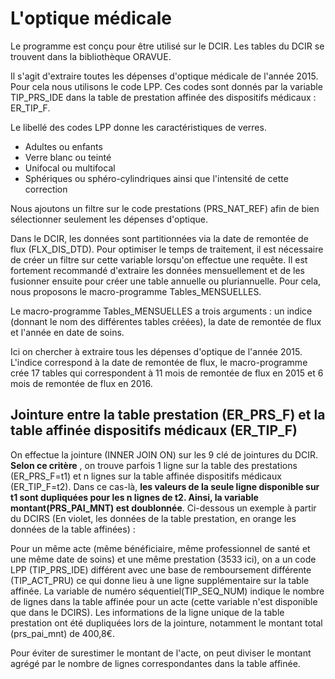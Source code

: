 # L'optique médicale


Le programme est conçu pour être utilisé sur le DCIR. Les tables du DCIR se trouvent dans la bibliothèque ORAVUE.

Il s'agit d'extraire toutes les dépenses d'optique médicale de l'année 2015. Pour cela nous utilisons le code LPP. Ces codes sont donnés par la variable TIP_PRS_IDE dans la table de prestation affinée des dispositifs médicaux : ER_TIP_F.

Le libellé des codes LPP donne les caractéristiques de verres.

- Adultes ou enfants
- Verre blanc ou teinté
- Unifocal ou multifocal
- Sphériques ou sphéro-cylindriques ainsi que l'intensité de cette correction

Nous ajoutons un filtre sur le code prestations (PRS_NAT_REF) afin de bien sélectionner seulement les dépenses  d'optique.

Dans le DCIR, les données sont partitionnées via la date de remontée de flux (FLX_DIS_DTD). Pour optimiser le temps de traitement, il est nécessaire de créer un filtre sur cette variable lorsqu'on effectue une requête. Il est fortement recommandé d'extraire les données mensuellement et de les fusionner ensuite pour créer une table annuelle ou pluriannuelle. Pour cela, nous proposons le macro-programme Tables_MENSUELLES.

Le macro-programme Tables_MENSUELLES a trois arguments : un indice (donnant le nom des différentes tables créées), la date de remontée de flux et l'année en date de soins.

Ici on chercher à extraire tous les dépenses d'optique de l'année 2015. L'indice correspond à la date de remontée de flux, le macro-programme crée 17 tables qui correspondent à 11 mois de remontée de flux en 2015 et 6 mois de remontée de flux en 2016.

## Jointure entre la table prestation (ER\_PRS\_F) et la table affinée dispositifs médicaux (ER\_TIP\_F)

On effectue la jointure (INNER JOIN ON) sur les 9 clé de jointures du DCIR. **Selon ce critère** , on trouve parfois 1 ligne sur la table des prestations (ER_PRS_F=t1) et n lignes sur la table affinée dispositifs médicaux (ER_TIP_F=t2). Dans ce cas-là, **les valeurs de la seule ligne disponible sur t1 sont dupliquées pour les n lignes de t2. Ainsi, la variable montant(PRS_PAI_MNT) est doublonnée**. Ci-dessous un exemple à partir du DCIRS (En violet, les données de la table prestation, en orange les données de la table affinées) :


Pour un même acte (même bénéficiaire, même professionnel de santé et une même date de soins) et une même prestation (3533 ici), on a un code LPP (TIP_PRS_IDE) différent avec une base de remboursement différente (TIP_ACT_PRU) ce qui donne lieu à une ligne supplémentaire sur la table affinée. La variable de numéro séquentiel(TIP_SEQ_NUM) indique le nombre de lignes dans la table affinée pour un acte (cette variable n'est disponible que dans le DCIRS). Les informations de la ligne unique de la table prestation ont été dupliquées lors de la jointure, notamment le montant total (prs_pai_mnt) de 400,8€.

Pour éviter de surestimer le montant de l'acte, on peut diviser le montant agrégé par le nombre de lignes correspondantes dans la table affinée.